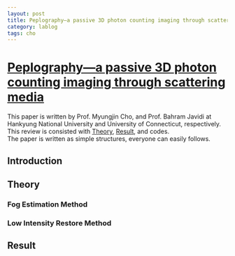 ```yaml
---
layout: post
title: Peplography—a passive 3D photon counting imaging through scattering media
category: lablog
tags: cho
---
```

# [Peplography—a passive 3D photon counting imaging through scattering media](https://opg.optica.org/ol/abstract.cfm?uri=ol-41-22-5401)
This paper is written by Prof. Myungjin Cho, and Prof. Bahram Javidi at Hankyung National University and University of Connecticut, respectively. <br/>
This review is consisted with [Theory](#Theory), [Result](#Result), and codes. <br/>
The paper is written as simple structures, everyone can easily follows. <br/>

## Introduction

## Theory
### Fog Estimation Method
### Low Intensity Restore Method

## Result
